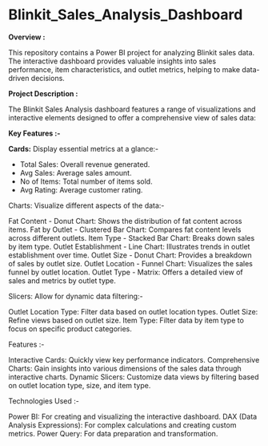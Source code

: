 # Blinkit_Sales_Analysis_Dashboard

**Overview :**

This repository contains a Power BI project for analyzing Blinkit sales data. The interactive dashboard provides valuable insights into sales performance, item characteristics, and outlet metrics, helping to make data-driven decisions.

**Project Description :**

The Blinkit Sales Analysis dashboard features a range of visualizations and interactive elements designed to offer a comprehensive view of sales data:

**Key Features :-**

**Cards:** Display essential metrics at a glance:-

- Total Sales: Overall revenue generated.
- Avg Sales: Average sales amount.
- No of Items: Total number of items sold.
- Avg Rating: Average customer rating.

Charts: Visualize different aspects of the data:-

Fat Content - Donut Chart: Shows the distribution of fat content across items.
Fat by Outlet - Clustered Bar Chart: Compares fat content levels across different outlets.
Item Type - Stacked Bar Chart: Breaks down sales by item type.
Outlet Establishment - Line Chart: Illustrates trends in outlet establishment over time.
Outlet Size - Donut Chart: Provides a breakdown of sales by outlet size.
Outlet Location - Funnel Chart: Visualizes the sales funnel by outlet location.
Outlet Type - Matrix: Offers a detailed view of sales and metrics by outlet type.

Slicers: Allow for dynamic data filtering:-

Outlet Location Type: Filter data based on outlet location types.
Outlet Size: Refine views based on outlet size.
Item Type: Filter data by item type to focus on specific product categories.

Features :-

Interactive Cards: Quickly view key performance indicators.
Comprehensive Charts: Gain insights into various dimensions of the sales data through interactive charts.
Dynamic Slicers: Customize data views by filtering based on outlet location type, size, and item type.

Technologies Used :-

Power BI: For creating and visualizing the interactive dashboard.
DAX (Data Analysis Expressions): For complex calculations and creating custom metrics.
Power Query: For data preparation and transformation.

